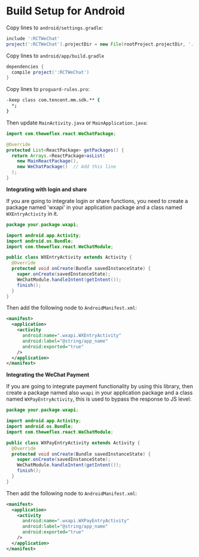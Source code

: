 # Build Setup for Android

Copy lines to `android/settings.gradle`:

```gradle
include ':RCTWeChat'
project(':RCTWeChat').projectDir = new File(rootProject.projectDir, '../node_modules/zy-react-native-wechat/android')
```

Copy lines to `android/app/build.gradle`

```gradle
dependencies {
  compile project(':RCTWeChat')
}
```

Copy lines to `proguard-rules.pro`:

```pro
-keep class com.tencent.mm.sdk.** {
  *;
}
```

Then update `MainActivity.java` or `MainApplication.java`:

```java
import com.theweflex.react.WeChatPackage;

@Override
protected List<ReactPackage> getPackages() {
  return Arrays.<ReactPackage>asList(
    new MainReactPackage(), 
    new WeChatPackage()  // Add this line
  );
}
```

**Integrating with login and share**

If you are going to integrate login or share functions, you need to 
create a package named 'wxapi' in your application package and a class 
named `WXEntryActivity` in it.

```java
package your.package.wxapi;

import android.app.Activity;
import android.os.Bundle;
import com.theweflex.react.WeChatModule;

public class WXEntryActivity extends Activity {
  @Override
  protected void onCreate(Bundle savedInstanceState) {
    super.onCreate(savedInstanceState);
    WeChatModule.handleIntent(getIntent());
    finish();
  }
}
```

Then add the following node to `AndroidManifest.xml`:

```xml
<manifest>
  <application>
    <activity
      android:name=".wxapi.WXEntryActivity"
      android:label="@string/app_name"
      android:exported="true"
    />
  </application>
</manifest>
```

**Integrating the WeChat Payment**

If you are going to integrate payment functionality by using this library, then
create a package named also `wxapi` in your application package and a class named
`WXPayEntryActivity`, this is used to bypass the response to JS level:

```java
package your.package.wxapi;

import android.app.Activity;
import android.os.Bundle;
import com.theweflex.react.WeChatModule;

public class WXPayEntryActivity extends Activity {
  @Override
  protected void onCreate(Bundle savedInstanceState) {
    super.onCreate(savedInstanceState);
    WeChatModule.handleIntent(getIntent());
    finish();
  }
}
```

Then add the following node to `AndroidManifest.xml`:

```xml
<manifest>
  <application>
    <activity
      android:name=".wxapi.WXPayEntryActivity"
      android:label="@string/app_name"
      android:exported="true"
    />
  </application>
</manifest>
```
